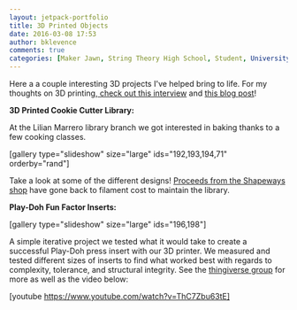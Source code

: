 ```yaml
---
layout: jetpack-portfolio
title: 3D Printed Objects
date: 2016-03-08 17:53
author: bklevence
comments: true
categories: [Maker Jawn, String Theory High School, Student, University of the Arts: Pre-College]
---
```

Here a a couple interesting 3D projects I've helped bring to life. For my thoughts on 3D printing,<a href="http://www.slj.com/2015/05/technology/3-d-printing-worth-the-hype-the-maker-issue/#_"> check out this interview</a> and <a href="http://makerjawn.org/blog/2015/04/10/open-letter-to-librarians-on-3d-printing/">this blog post</a>!

<strong>3D Printed Cookie Cutter Library:</strong>

At the Lilian Marrero library branch we got interested in baking thanks to a few cooking classes.

[gallery type="slideshow" size="large" ids="192,193,194,71" orderby="rand"]

Take a look at some of the different designs! <a href="https://www.shapeways.com/designer/hackyourworld/lists/cookie-cutter-editor">Proceeds from the Shapeways shop</a> have gone back to filament cost to maintain the library.

<strong>Play-Doh Fun Factor Inserts: </strong>

[gallery type="slideshow" size="large" ids="196,198"]

A simple iterative project we tested what it would take to create a successful Play-Doh press insert with our 3D printer. We measured and tested different sizes of inserts to find what worked best with regards to complexity, tolerance, and structural integrity. See the <a href="https://www.thingiverse.com/groups/tinkering-with-toys-15-16/things/popular/">thingiverse group</a> for more as well as the video below:

[youtube https://www.youtube.com/watch?v=ThC7Zbu63tE]
